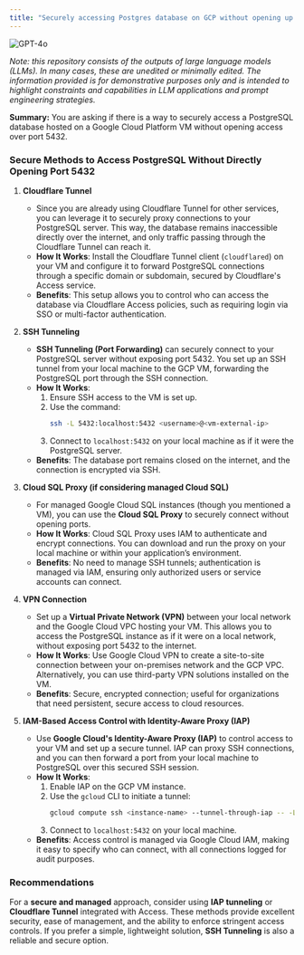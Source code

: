 ```yaml
---
title: "Securely accessing Postgres database on GCP without opening up port 5432"
---
```

![GPT-4o](https://img.shields.io/badge/GPT--4o-3333FF?style=for-the-badge&logo=openai&logoColor=white)



*Note: this repository consists of the outputs of large language models (LLMs). In many cases, these are unedited or minimally edited. The information provided is for demonstrative purposes only and is intended to highlight constraints and capabilities in LLM applications and prompt engineering strategies.*


**Summary:** You are asking if there is a way to securely access a PostgreSQL database hosted on a Google Cloud Platform VM without opening access over port 5432.

### Secure Methods to Access PostgreSQL Without Directly Opening Port 5432

1. **Cloudflare Tunnel**
   - Since you are already using Cloudflare Tunnel for other services, you can leverage it to securely proxy connections to your PostgreSQL server. This way, the database remains inaccessible directly over the internet, and only traffic passing through the Cloudflare Tunnel can reach it.
   - **How It Works**: Install the Cloudflare Tunnel client (`cloudflared`) on your VM and configure it to forward PostgreSQL connections through a specific domain or subdomain, secured by Cloudflare's Access service.
   - **Benefits**: This setup allows you to control who can access the database via Cloudflare Access policies, such as requiring login via SSO or multi-factor authentication.

2. **SSH Tunneling**
   - **SSH Tunneling (Port Forwarding)** can securely connect to your PostgreSQL server without exposing port 5432. You set up an SSH tunnel from your local machine to the GCP VM, forwarding the PostgreSQL port through the SSH connection.
   - **How It Works**:
     1. Ensure SSH access to the VM is set up.
     2. Use the command: 
        ```bash
        ssh -L 5432:localhost:5432 <username>@<vm-external-ip>
        ```
     3. Connect to `localhost:5432` on your local machine as if it were the PostgreSQL server.
   - **Benefits**: The database port remains closed on the internet, and the connection is encrypted via SSH.

3. **Cloud SQL Proxy (if considering managed Cloud SQL)**
   - For managed Google Cloud SQL instances (though you mentioned a VM), you can use the **Cloud SQL Proxy** to securely connect without opening ports.
   - **How It Works**: Cloud SQL Proxy uses IAM to authenticate and encrypt connections. You can download and run the proxy on your local machine or within your application’s environment.
   - **Benefits**: No need to manage SSH tunnels; authentication is managed via IAM, ensuring only authorized users or service accounts can connect.

4. **VPN Connection**
   - Set up a **Virtual Private Network (VPN)** between your local network and the Google Cloud VPC hosting your VM. This allows you to access the PostgreSQL instance as if it were on a local network, without exposing port 5432 to the internet.
   - **How It Works**: Use Google Cloud VPN to create a site-to-site connection between your on-premises network and the GCP VPC. Alternatively, you can use third-party VPN solutions installed on the VM.
   - **Benefits**: Secure, encrypted connection; useful for organizations that need persistent, secure access to cloud resources.

5. **IAM-Based Access Control with Identity-Aware Proxy (IAP)**
   - Use **Google Cloud's Identity-Aware Proxy (IAP)** to control access to your VM and set up a secure tunnel. IAP can proxy SSH connections, and you can then forward a port from your local machine to PostgreSQL over this secured SSH session.
   - **How It Works**: 
     1. Enable IAP on the GCP VM instance.
     2. Use the `gcloud` CLI to initiate a tunnel:
        ```bash
        gcloud compute ssh <instance-name> --tunnel-through-iap -- -L 5432:localhost:5432
        ```
     3. Connect to `localhost:5432` on your local machine.
   - **Benefits**: Access control is managed via Google Cloud IAM, making it easy to specify who can connect, with all connections logged for audit purposes.

### Recommendations
For a **secure and managed** approach, consider using **IAP tunneling** or **Cloudflare Tunnel** integrated with Access. These methods provide excellent security, ease of management, and the ability to enforce stringent access controls. If you prefer a simple, lightweight solution, **SSH Tunneling** is also a reliable and secure option.